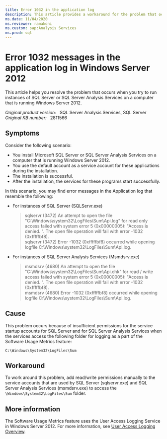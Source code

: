 ```yaml
---
title: Error 1032 in the application log
description: This article provides a workaround for the problem that occurs when you try to run instances of SQL Server or SQL Server Analysis Services on a computer that is running Windows Server 2012.
ms.date: 11/04/2020
ms.reviewer: ramakoni
ms.custom: sap:Analysis Services
ms.prod: sql
---
```

# Error 1032 messages in the application log in Windows Server 2012

This article helps you resolve the problem that occurs when you try to run instances of SQL Server or SQL Server Analysis Services on a computer that is running Windows Server 2012.

_Original product version:_ &nbsp; SQL Server Analysis Services, SQL Server  
_Original KB number:_ &nbsp; 2811566

## Symptoms

Consider the following scenario:

- You install Microsoft SQL Server or SQL Server Analysis Services on a computer that is running Windows Server 2012.
- You use the default account as a service account for these applications during the installation.
- The installation is successful.
- After the installation, the services for these programs start successfully.

In this scenario, you may find error messages in the Application log that resemble the following:

- For instances of SQL Server (SQLServr.exe)

  > sqlservr (3472) An attempt to open the file "C:\Windows\system32\LogFiles\Sum\Api.log" for read only access failed with system error 5 (0x00000005): "Access is denied. ". The open file operation will fail with error -1032 (0xfffffbf8).  
    sqlservr (3472) Error -1032 (0xfffffbf8) occurred while opening logfile C:\Windows\system32\LogFiles\Sum\Api.log.

- For instances of SQL Server Analysis Services (Msmdsrv.exe)  

  > msmdsrv (4680) An attempt to open the file "C:\Windows\system32\LogFiles\Sum\Api.chk" for read / write access failed with system error 5 (0x00000005): "Access is denied. ". The open file operation will fail with error -1032 (0xfffffbf8).  
  msmdsrv (4680) Error -1032 (0xfffffbf8) occurred while opening logfile C:\Windows\system32\LogFiles\Sum\Api.log.

## Cause

This problem occurs because of insufficient permissions for the service startup accounts for SQL Server and for SQL Server Analysis Services when the services access the following folder for logging as a part of the Software Usage Metrics feature:

`C:\Windows\System32\LogFiles\Sum`

## Workaround

To work around this problem, add read/write permissions manually to the service accounts that are used by SQL Server (sqlservr.exe) and SQL Server Analysis Services (msmdsrv.exe) to access the `\Windows\System32\LogFiles\Sum` folder.

## More information

The Software Usage Metrics feature uses the User Access Logging Service in Windows Server 2012. For more information, see [User Access Logging Overview](/previous-versions/windows/it-pro/windows-server-2012-R2-and-2012/hh849634(v=ws.11)).

